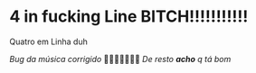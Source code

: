 # 4 in fucking Line BITCH!!!!!!!!!!!
Quatro em Linha duh

*Bug da música corrigido* 🥳🥳🥳🎉🎉🎉🎉
*De resto **acho** q tá bom*
